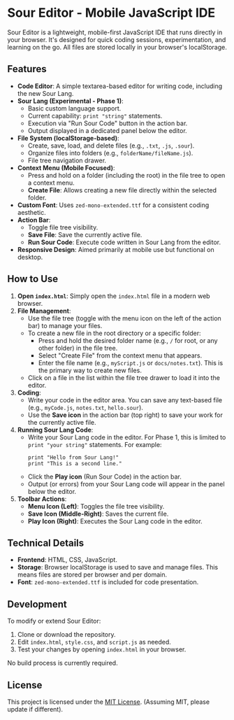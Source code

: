 # Sour Editor - Mobile JavaScript IDE

Sour Editor is a lightweight, mobile-first JavaScript IDE that runs directly in your browser. It's designed for quick coding sessions, experimentation, and learning on the go. All files are stored locally in your browser's localStorage.

## Features

*   **Code Editor**: A simple textarea-based editor for writing code, including the new Sour Lang.
*   **Sour Lang (Experimental - Phase 1)**:
    *   Basic custom language support.
    *   Current capability: `print "string"` statements.
    *   Execution via "Run Sour Code" button in the action bar.
    *   Output displayed in a dedicated panel below the editor.
*   **File System (localStorage-based)**:
    *   Create, save, load, and delete files (e.g., `.txt`, `.js`, `.sour`).
    *   Organize files into folders (e.g., `folderName/fileName.js`).
    *   File tree navigation drawer.
*   **Context Menu (Mobile Focused)**:
    *   Press and hold on a folder (including the root) in the file tree to open a context menu.
    *   **Create File**: Allows creating a new file directly within the selected folder.
*   **Custom Font**: Uses `zed-mono-extended.ttf` for a consistent coding aesthetic.
*   **Action Bar**:
    *   Toggle file tree visibility.
    *   **Save File**: Save the currently active file.
    *   **Run Sour Code**: Execute code written in Sour Lang from the editor.
*   **Responsive Design**: Aimed primarily at mobile use but functional on desktop.

## How to Use

1.  **Open `index.html`**: Simply open the `index.html` file in a modern web browser.
2.  **File Management**:
    *   Use the file tree (toggle with the menu icon on the left of the action bar) to manage your files.
    *   To create a new file in the root directory or a specific folder:
        *   Press and hold the desired folder name (e.g., `/` for root, or any other folder) in the file tree.
        *   Select "Create File" from the context menu that appears.
        *   Enter the file name (e.g., `myScript.js` or `docs/notes.txt`). This is the primary way to create new files.
    *   Click on a file in the list within the file tree drawer to load it into the editor.
3.  **Coding**:
    *   Write your code in the editor area. You can save any text-based file (e.g., `myCode.js`, `notes.txt`, `hello.sour`).
    *   Use the **Save icon** in the action bar (top right) to save your work for the currently active file.
4.  **Running Sour Lang Code**:
    *   Write your Sour Lang code in the editor. For Phase 1, this is limited to `print "your string"` statements. For example:
        ```sour
        print "Hello from Sour Lang!"
        print "This is a second line."
        ```
    *   Click the **Play icon** (Run Sour Code) in the action bar.
    *   Output (or errors) from your Sour Lang code will appear in the panel below the editor.
5.  **Toolbar Actions**:
    *   **Menu Icon (Left)**: Toggles the file tree visibility.
    *   **Save Icon (Middle-Right)**: Saves the current file.
    *   **Play Icon (Right)**: Executes the Sour Lang code in the editor.

## Technical Details

*   **Frontend**: HTML, CSS, JavaScript.
*   **Storage**: Browser localStorage is used to save and manage files. This means files are stored per browser and per domain.
*   **Font**: `zed-mono-extended.ttf` is included for code presentation.

## Development

To modify or extend Sour Editor:

1.  Clone or download the repository.
2.  Edit `index.html`, `style.css`, and `script.js` as needed.
3.  Test your changes by opening `index.html` in your browser.

No build process is currently required.

## License

This project is licensed under the [MIT License](LICENSE). (Assuming MIT, please update if different).
